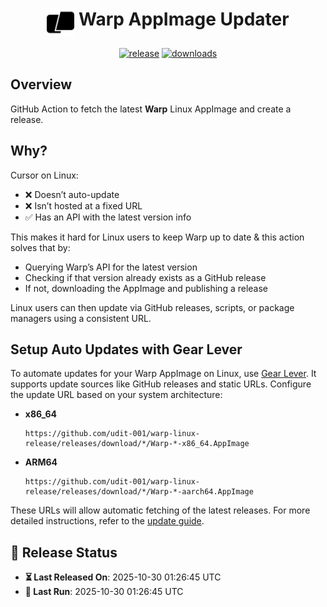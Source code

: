<h1 align="center">
  <img align="top" width="44" src="https://raw.githubusercontent.com/udit-001/warp-linux-release/refs/heads/main/assets/warp.svg">
  <span>Warp AppImage Updater</span>
</h1>


<p align="center">
  <a href="https://github.com/udit-001/warp-linux-release/releases/latest" target="_blank"><img alt="release" src="https://img.shields.io/github/v/release/udit-001/warp-linux-release?label=release&labelColor=%231e1e2e&color=%234fa048"></a>
  <span> </span>
  <a href="https://github.com/udit-001/warp-linux-release/actions/workflows/release.yml" target="_blank"><img alt="downloads" src="https://img.shields.io/github/actions/workflow/status/udit-001/warp-linux-release/release.yml?branch=main&labelColor=%231e1e2e&color=%234fa048"></a>
  <span> </span>
</p>

## Overview

GitHub Action to fetch the latest **Warp** Linux AppImage and create a release.

## Why?

Cursor on Linux:
- ❌ Doesn’t auto-update
- ❌ Isn’t hosted at a fixed URL
- ✅ Has an API with the latest version info

This makes it hard for Linux users to keep Warp up to date & this action solves that by:
- Querying Warp’s API for the latest version
- Checking if that version already exists as a GitHub release
- If not, downloading the AppImage and publishing a release

Linux users can then update via GitHub releases, scripts, or package managers using a consistent URL.

## Setup Auto Updates with Gear Lever

To automate updates for your Warp AppImage on Linux, use [Gear Lever](https://github.com/mijorus/gearlever). It supports update sources like GitHub releases and static URLs. Configure the update URL based on your system architecture:

- **x86_64**
  ```
  https://github.com/udit-001/warp-linux-release/releases/download/*/Warp-*-x86_64.AppImage
  ```

- **ARM64**
  ```
  https://github.com/udit-001/warp-linux-release/releases/download/*/Warp-*-aarch64.AppImage
  ```


These URLs will allow automatic fetching of the latest releases. For more detailed instructions, refer to the [update guide](https://mijorus.it/posts/gearlever/update-url-info/).


## 📅 Release Status
- **⏳ Last Released On**: 2025-10-30 01:26:45 UTC
- **🔄 Last Run**: 2025-10-30 01:26:45 UTC
